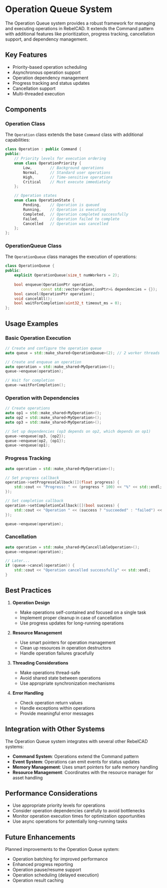 # Operation Queue System

The Operation Queue system provides a robust framework for managing and executing operations in RebelCAD. It extends the Command pattern with additional features like prioritization, progress tracking, cancellation support, and dependency management.

## Key Features

- Priority-based operation scheduling
- Asynchronous operation support
- Operation dependency management
- Progress tracking and status updates
- Cancellation support
- Multi-threaded execution

## Components

### Operation Class

The `Operation` class extends the base `Command` class with additional capabilities:

```cpp
class Operation : public Command {
public:
    // Priority levels for execution ordering
    enum class OperationPriority {
        Low,        // Background operations
        Normal,     // Standard user operations
        High,       // Time-sensitive operations
        Critical    // Must execute immediately
    };

    // Operation states
    enum class OperationState {
        Pending,    // Operation is queued
        Running,    // Operation is executing
        Completed,  // Operation completed successfully
        Failed,     // Operation failed to complete
        Cancelled   // Operation was cancelled
    };
};
```

### OperationQueue Class

The `OperationQueue` class manages the execution of operations:

```cpp
class OperationQueue {
public:
    explicit OperationQueue(size_t numWorkers = 2);
    
    bool enqueue(OperationPtr operation, 
                const std::vector<OperationPtr>& dependencies = {});
    bool cancel(OperationPtr operation);
    void cancelAll();
    bool waitForCompletion(uint32_t timeout_ms = 0);
};
```

## Usage Examples

### Basic Operation Execution

```cpp
// Create and configure the operation queue
auto queue = std::make_shared<OperationQueue>(2); // 2 worker threads

// Create and enqueue an operation
auto operation = std::make_shared<MyOperation>();
queue->enqueue(operation);

// Wait for completion
queue->waitForCompletion();
```

### Operation with Dependencies

```cpp
// Create operations
auto op1 = std::make_shared<MyOperation>();
auto op2 = std::make_shared<MyOperation>();
auto op3 = std::make_shared<MyOperation>();

// Set up dependencies (op3 depends on op2, which depends on op1)
queue->enqueue(op3, {op2});
queue->enqueue(op2, {op1});
queue->enqueue(op1);
```

### Progress Tracking

```cpp
auto operation = std::make_shared<MyOperation>();

// Set progress callback
operation->setProgressCallback([](float progress) {
    std::cout << "Progress: " << (progress * 100) << "%" << std::endl;
});

// Set completion callback
operation->setCompletionCallback([](bool success) {
    std::cout << "Operation " << (success ? "succeeded" : "failed") << std::endl;
});

queue->enqueue(operation);
```

### Cancellation

```cpp
auto operation = std::make_shared<MyCancellableOperation>();
queue->enqueue(operation);

// Later...
if (queue->cancel(operation)) {
    std::cout << "Operation cancelled successfully" << std::endl;
}
```

## Best Practices

1. **Operation Design**
   - Make operations self-contained and focused on a single task
   - Implement proper cleanup in case of cancellation
   - Use progress updates for long-running operations

2. **Resource Management**
   - Use smart pointers for operation management
   - Clean up resources in operation destructors
   - Handle operation failures gracefully

3. **Threading Considerations**
   - Make operations thread-safe
   - Avoid shared state between operations
   - Use appropriate synchronization mechanisms

4. **Error Handling**
   - Check operation return values
   - Handle exceptions within operations
   - Provide meaningful error messages

## Integration with Other Systems

The Operation Queue system integrates with several other RebelCAD systems:

- **Command System**: Operations extend the Command pattern
- **Event System**: Operations can emit events for status updates
- **Memory Management**: Uses smart pointers for safe memory handling
- **Resource Management**: Coordinates with the resource manager for asset handling

## Performance Considerations

- Use appropriate priority levels for operations
- Consider operation dependencies carefully to avoid bottlenecks
- Monitor operation execution times for optimization opportunities
- Use async operations for potentially long-running tasks

## Future Enhancements

Planned improvements to the Operation Queue system:

- Operation batching for improved performance
- Enhanced progress reporting
- Operation pause/resume support
- Operation scheduling (delayed execution)
- Operation result caching
